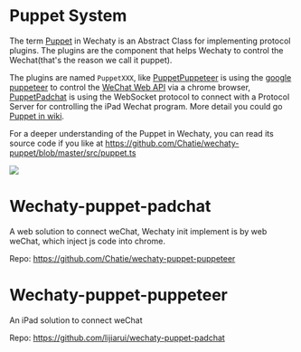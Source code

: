 # Puppet System

The term [Puppet](https://github.com/Chatie/wechaty/wiki/Puppet) in Wechaty is an Abstract Class for implementing protocol plugins. The plugins are the component that helps Wechaty to control the Wechat(that's the reason we call it puppet).

The plugins are named `PuppetXXX`, like [PuppetPuppeteer](https://github.com/Chatie/wechaty-puppet-puppeteer) is using the [google puppeteer](https://github.com/GoogleChrome/puppeteer) to control the [WeChat Web API](https://wx.qq.com) via a chrome browser, [PuppetPadchat](https://github.com/lijiarui/wechaty-puppet-padchat) is using the WebSocket protocol to connect with a Protocol Server for controlling the iPad Wechat program. More detail you could go [Puppet in wiki](https://github.com/Chatie/wechaty-puppet/wiki).

For a deeper understanding of the Puppet in Wechaty, you can read its source code if you like at <https://github.com/Chatie/wechaty-puppet/blob/master/src/puppet.ts>

![](https://github.com/Chatie/wechaty/wiki/image/abstract-info.png)

# Wechaty-puppet-padchat

A web solution to connect weChat, Wechaty init implement is by web weChat, which inject js code into chrome.

Repo: https://github.com/Chatie/wechaty-puppet-puppeteer

# Wechaty-puppet-puppeteer

An iPad solution to connect weChat

Repo: https://github.com/lijiarui/wechaty-puppet-padchat